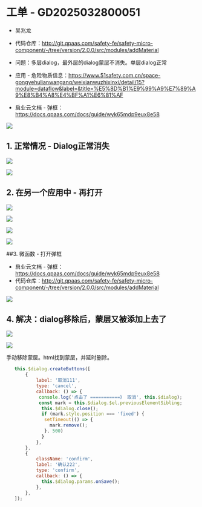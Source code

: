 # 工单 - GD2025032800051

* 吴兆龙
* 代码仓库：http://git.qpaas.com/safety-fe/safety-micro-component/-/tree/version/2.0.0/src/modules/addMaterial
* 问题：多层dialog，最外层的dialog蒙层不消失。单层dialog正常

* 应用 - 危险物质信息：https://www.51safety.com.cn/space-gongyehulianwanganq/weixianwuzhixinxi/detail/15?module=dataflow&label=&title=%E5%8D%B1%E9%99%A9%E7%89%A9%E8%B4%A8%E4%BF%A1%E6%81%AF

* 启业云文档 - 弹框：https://docs.qpaas.com/docs/guide/wyk65mdp9eux8e58

![](images/008.png)





## 1. 正常情况 - Dialog正常消失

![](images/001.png)

![](images/002.png)



## 2. 在另一个应用中 - 再打开

![](images/003.png)

![](images/004.png)

![](images/005.png)

![](images/006.png)



##3. 微函数 - 打开弹框

* 启业云文档 - 弹框：https://docs.qpaas.com/docs/guide/wyk65mdp9eux8e58
* 代码仓库：http://git.qpaas.com/safety-fe/safety-micro-component/-/tree/version/2.0.0/src/modules/addMaterial

![](images/007.png)



## 4. 解决：dialog移除后，蒙层又被添加上去了

![](images/009.png)

![](images/010.png)



手动移除蒙层。html找到蒙层，并延时删除。

```js
   this.$dialog.createButtons([
       {
           label: '取消111',
           type: 'cancel',
           callback: () => {
            console.log('点击了 ===========》 取消', this.$dialog);
            const mark = this.$dialog.$el.previousElementSibling;
             this.$dialog.close();
             if (mark.style.position === 'fixed') {
              setTimeout(() => {
                mark.remove();
              }, 500)
             }
           },
       },
       {
           className: 'confirm',
           label: '确认222',
           type: 'confirm',
           callback: () => {
             this.$dialog.params.onSave();
           },
       },
   ]);
```






























